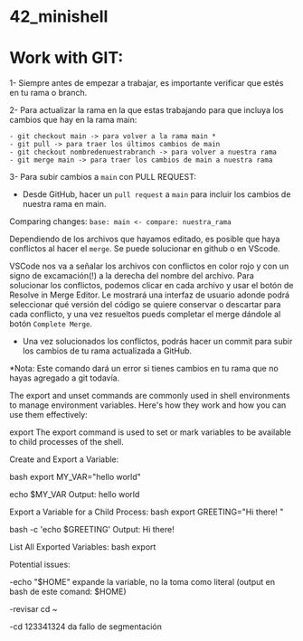 # 42_minishell

# Work with GIT:
1- Siempre antes de empezar a trabajar, es importante verificar que estés en tu rama o branch.

2- Para actualizar la rama en la que estas trabajando para que incluya los cambios que hay en la rama main:

```
- git checkout main -> para volver a la rama main *
- git pull -> para traer los últimos cambios de main
- git checkout nombredenuestrabranch -> para volver a nuestra rama
- git merge main -> para traer los cambios de main a nuestra rama
```

3- Para subir cambios a `main` con PULL REQUEST:

- Desde GitHub, hacer un `pull request` a `main` para incluir los cambios de nuestra rama en main.

Comparing changes: `base: main <- compare: nuestra_rama`

Dependiendo de los archivos que hayamos editado, es posible que haya conflictos al hacer el `merge`. Se puede solucionar en github o en VScode.

VSCode nos va a señalar los archivos con conflictos en color rojo y con un signo de excamación(!) a la derecha del nombre del archivo. Para solucionar los conflictos, podemos clicar en cada archivo y usar el botón de Resolve in Merge Editor. Le mostrará una interfaz de usuario adonde podrá seleccionar qué versión del código se quiere conservar o descartar para cada conflicto, y una vez resueltos pueds completar el merge dándole al botón `Complete Merge`.

- Una vez solucionados los conflictos, podrás hacer un commit para subir los cambios de tu rama actualizada a GitHub.

*Nota: Este comando dará un error si tienes cambios en tu rama que no hayas agregado a git todavía.





The export and unset commands are commonly used in shell environments to manage environment variables. Here's how they work and how you can use them effectively:

export
The export command is used to set or mark variables to be available to child processes of the shell.

Create and Export a Variable:

bash
export MY_VAR="hello world"

echo $MY_VAR
Output:
hello world

Export a Variable for a Child Process:
bash
export GREETING="Hi there! "

bash -c 'echo $GREETING'
Output:
Hi there!

List All Exported Variables:
bash
export

Potential issues:


-echo "\$HOME" expande la variable, no la toma como literal (output en bash de este comand: $HOME)

-revisar cd  ~

-cd 123341324 da fallo de segmentación




